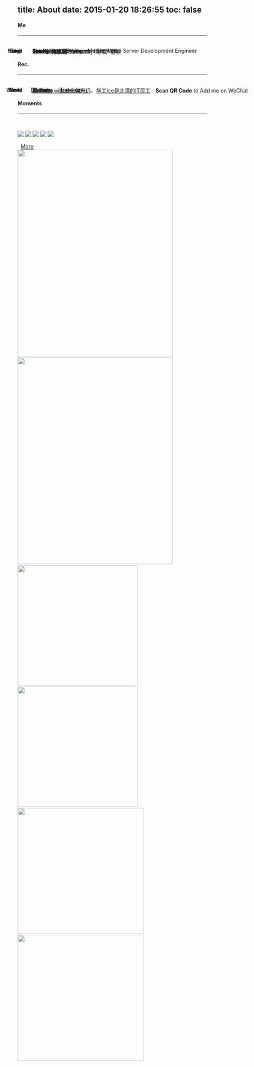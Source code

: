 title: About
date: 2015-01-20 18:26:55
toc: false
---
#### **Me**
---
<br/>	<span class="key_pos">Name</span>		<span class="val_pos">	<i class="fa fa-user-secret">&nbsp;</i>	&nbsp;**Ice He 何志远**	&nbsp;&nbsp;	</span>
<span class="key_pos">Email</span>		<span class="val_pos">	<i class="fa fa-envelope-square">&nbsp;</i>	&nbsp;[ice.he.hzy@gmail.com](mailto:ice.he.hzy@gmail.com)	</span>
<span class="key_pos">Home</span>		<span class="val_pos">	<i class="fa fa-home">&nbsp;</i>	Guangzhou - China 	</span>
<span class="key_pos">Corp</span>		<span class="val_pos">	<i class="fa fa-weibo">&nbsp;</i>	Sina Weibo - Beijing	<span class="hidden">- Mobile Weibo Server Development Engineer </span></span>
<span class="key_pos">Job</span>		<span class="val_pos">	<i class="fa fa-puzzle-piece">&nbsp;</i>	Server-side Development Engineer	</span>
<span class="key_pos">Tags</span>		<span class="val_pos"> <i class="fa fa-tag">&nbsp;</i>	Zhixin,&nbsp;	 SCUT,&nbsp;	 Animate,&nbsp;	 北漂,&nbsp;	 毽球	</span>
<br/>
#### **Rec.**
---
<br/>	<span class="key_pos">Code</span>	<span class="val_pos">	<i class="fa fa-github">&nbsp;</i>	&nbsp;[Github](http://github.com/IceHe)	</span>
<span class="key_pos">Read</span>	<span class="val_pos icon-douban">	&nbsp;[Douban](http://book.douban.com/people/IceHeGZ/collect?sort=rating&start=0&mode=grid&tags_sort=count) </span>
<span class="key_pos">Words</span>	<span class="val_pos">	<i class="fa fa-qq">&nbsp;</i>	[飘 Gone with the wind](http://290841032.qzone.qq.com)	</span>
<span class="key_pos">Desc</span><span class="val_pos"> <i class="fa fa-th-list">&nbsp;</i>	[Resume](/resume)	&nbsp;&nbsp;<i class="fa fa-send">&nbsp;</i>	[Timeline ](/timeline)	</span>
<span class="key_pos">Social</span>	<span class="val_pos">	<i class="fa fa-wechat">&nbsp;</i> <a href="javascript:;" target="_top" onclick="document.getElementById('qr_code_tip').className='red';">IceHooo</a>	&nbsp; <i class="fa fa-weibo">&nbsp;</i>	[IceHe何志远](http://weibo.com/2181657940/)<span id="another_weibo" class="hidden">、[华工Ice是北漂的IT民工](#)</span>	<span id="qr_code_tip" class="hidden" style="margin-left:10px">**Scan QR Code** to Add me on WeChat <i class="fa fa-arrow-down"></i></span>	</span>
<br/>
#### **Moments**
---
<br/>	<div class="center">	<img src="http://7vzp68.com1.z0.glb.clouddn.com/about/avatar_00.jpg" class="pic_styl" />	<img src="http://7vzp68.com1.z0.glb.clouddn.com/about/avatar_01a.jpg" class="pic_styl" />	<img id="qr_code" src="http://7vzp68.com1.z0.glb.clouddn.com/about/qrcode_01.jpg" class="pic_styl" />	<img src="http://7vzp68.com1.z0.glb.clouddn.com/about/avatar_04.jpg" class="pic_styl" />	<img src="http://7vzp68.com1.z0.glb.clouddn.com/about/avatar_03a.jpg" class="pic_styl" />
</div>
<div id="more" class="center"> <i class="fa fa-toggle-down">&nbsp;</i>	<a href="#Social_Network" onclick="">More</a>	</div>
<div id="life_img" class="center hidden">
	<img src="http://7vzp68.com1.z0.glb.clouddn.com/about/dorm_00.jpg" style="height: 550px; width: 413;" /> &nbsp; <img src="http://7vzp68.com1.z0.glb.clouddn.com/about/jianqiu_00.jpg" style="height: 550px; width: 413;" /> &nbsp; <img src="http://7vzp68.com1.z0.glb.clouddn.com/about/memorable_00.jpg" style="height: 320px;" /> &nbsp; <img src="http://7vzp68.com1.z0.glb.clouddn.com/about/handicraft_00.jpg" style="height: 320px;" /> &nbsp; <img src="http://7vzp68.com1.z0.glb.clouddn.com/about/perform_00.jpg" style="height: 335px;" /> &nbsp; <img src="http://7vzp68.com1.z0.glb.clouddn.com/about/jianqiu_01.gif" style="height: 335px;" />
</div>
<style type="text/css">	.key_pos{position: absolute; right: 75%; text-align: left;}	.val_pos{position: absolute; left: 27%;}	.red{color: gray;}	article img.pic_styl{height: 165px; width: auto; margin-right: 10px;}	</style>
<script src="//libs.baidu.com/jquery/2.0.3/jquery.min.js"></script>	<script type="text/javascript">$('#more').click(function(){$('#another_weibo').removeClass('hidden'); $('#life_img').removeClass('hidden'); $(this).addClass('hidden');}); </script>

